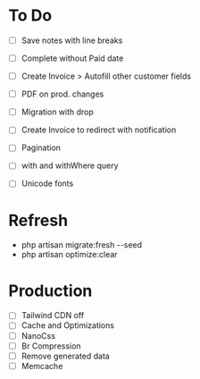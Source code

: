 # To Do
- [ ] Save notes with line breaks
- [ ] Complete without Paid date
- [ ] Create Invoice > Autofill other customer fields
- [ ] PDF on prod. changes
- [ ] Migration with drop
- [ ] Create Invoice to redirect with notification
- [ ] Pagination
- [ ] with and withWhere query
- [ ] Unicode fonts


# Refresh
- php artisan migrate:fresh --seed
- php artisan optimize:clear


# Production
- [ ] Tailwind CDN off
- [ ] Cache and Optimizations
- [ ] NanoCss
- [ ] Br Compression
- [ ] Remove generated data
- [ ] Memcache